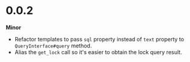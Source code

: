 # 0.0.2

**Minor**

- Refactor templates to pass `sql` property instead of `text` property to
  `QueryInterface#query` method.
- Alias the `get_lock` call so it's easier to obtain the lock query result.
